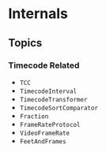 # Internals

## Topics

### Timecode Related

- ``TCC``
- ``TimecodeInterval``
- ``TimecodeTransformer``
- ``TimecodeSortComparator``
- ``Fraction``
- ``FrameRateProtocol``
- ``VideoFrameRate``
- ``FeetAndFrames``
